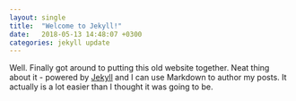 ```yaml
---
layout: single
title:  "Welcome to Jekyll!"
date:   2018-05-13 14:48:07 +0300
categories: jekyll update
---
```

Well. Finally got around to putting this old website together. Neat thing about it - powered by [Jekyll](http://jekyllrb.com) and I can use Markdown to author my posts. It actually is a lot easier than I thought it was going to be.
